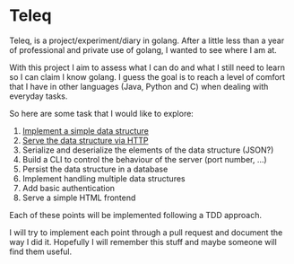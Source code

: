 # Teleq

Teleq, is a project/experiment/diary in golang. After a little less than a year
of professional and private use of golang, I wanted to see where I am at.

With this project I aim to assess what I can do and what I still need to learn
so I can claim I know golang. I guess the goal is to reach a level of comfort
that I have in other languages (Java, Python and C) when dealing with everyday
tasks.

So here are some task that I would like to explore:

1. [Implement a simple data structure](https://github.com/riccardomc/teleq/pull/1)
2. [Serve the data structure via HTTP](https://github.com/riccardomc/teleq/pull/2)
3. Serialize and deserialize the elements of the data structure (JSON?)
4. Build a CLI to control the behaviour of the server (port number, ...)
5. Persist the data structure in a database
6. Implement handling multiple data structures
7. Add basic authentication
8. Serve a simple HTML frontend

Each of these points will be implemented following a TDD approach.

I will try to implement each point through a pull request and document the way
I did it. Hopefully I will remember this stuff and maybe someone will find them
useful.
